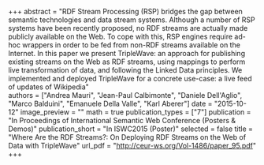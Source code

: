 +++
abstract = "RDF Stream Processing (RSP) bridges the gap between semantic technologies and data stream systems. Although a number of RSP systems have been recently proposed, no RDF streams are actually made publicly available on the Web. To cope with this, RSP engines require ad-hoc wrappers in order to be fed from non-RDF streams available on the Internet. In this paper we present TripleWave: an approach for publishing existing streams on the Web as RDF streams, using mappings to perform live transformation of data, and following the Linked Data principles. We implemented and deployed TripleWave for a concrete use-case: a live feed of updates of Wikipedia"  
authors = ["Andrea Mauri", "Jean-Paul Calbimonte", "Daniele Dell'Aglio", "Marco Balduini", "Emanuele Della Valle", "Karl Aberer"]
date = "2015-10-12"
image_preview = ""
math = true
publication_types = ["7"]
publication = "In Proceedings of International Semantic Web Conference (Posters & Demos)"
publication_short = "In ISWC2015 (Poster)"
selected = false
title = "Where Are the RDF Streams?: On Deploying RDF Streams on the Web of Data with TripleWave"
url_pdf = "http://ceur-ws.org/Vol-1486/paper_95.pdf"
+++

